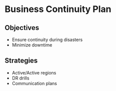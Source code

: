 # Business Continuity Plan

## Objectives
- Ensure continuity during disasters
- Minimize downtime

## Strategies
- Active/Active regions
- DR drills
- Communication plans
